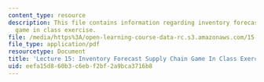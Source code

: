 ```yaml
---
content_type: resource
description: This file contains information regarding inventory forecast supply chain
  game in class exercise.
file: /media/https%3A/open-learning-course-data-rc.s3.amazonaws.com/15-772j-d-lab-supply-chains-fall-2014/eefa15d860b3c6ebf2bf2a9bca3716b8_MIT15_772JF14_Lec15.pdf
file_type: application/pdf
resourcetype: Document
title: 'Lecture 15: Inventory Forecast Supply Chain Game In Class Exercise'
uid: eefa15d8-60b3-c6eb-f2bf-2a9bca3716b8
---
```

